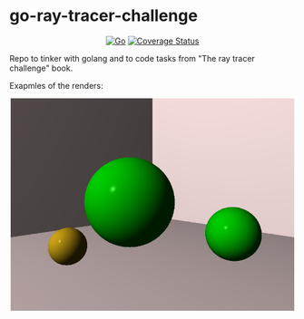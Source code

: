 # go-ray-tracer-challenge

<div align="center">


[![Go](https://github.com/yurket/go-ray-tracer-challenge/actions/workflows/go.yml/badge.svg?branch=main)](https://github.com/yurket/go-ray-tracer-challenge/actions/workflows/go.yml) [![Coverage Status](https://coveralls.io/repos/github/yurket/go-ray-tracer-challenge/badge.svg?branch=main)](https://coveralls.io/github/yurket/go-ray-tracer-challenge?branch=main)

</div>

Repo to tinker with golang and to code tasks from "The ray tracer challenge" book.

Exapmles of the renders:

<div align="center">

<img src="./gallery/chapter07_scene.png" width="500"/>

</div>
